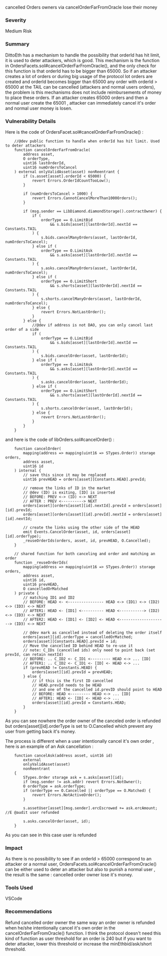 cancelled Orders owners via cancelOrderFarFromOracle lose their money

### Severity
Medium Risk

### Summary
DittoEth has a mechanism to handle the possibility that orderId has hit limit, it is used to deter attackers, which is good. This mechanism is the function in OrdersFacets.sol#cancelOrderFarFromOracle(), and the only check for this function is that orderId has to be bigger than 65000. So if an attacker creates a lot of orders or during big usage of the protocol lot orders are created and orderId becomes bigger than 65000 any order with orderId > 65000 at the TAIL can be cancelled (attackers and normal users orders), the problem is this mechanisms does not include reimbursements of money to place these orders. If an attacker creates 65000 orders and then a normal user create the 65001 , attacker can immediately cancel it's order and normal user money is losen.

### Vulnerability Details
Here is the code of OrdersFacet.sol#cancelOrderFarFromOracle() :
```solidity
    //@dev public function to handle when orderId has hit limit. Used to deter attackers
    function cancelOrderFarFromOracle(
        address asset,
        O orderType,
        uint16 lastOrderId,
        uint16 numOrdersToCancel
    ) external onlyValidAsset(asset) nonReentrant {
        if (s.asset[asset].orderId < 65000) {
            revert Errors.OrderIdCountTooLow();
        }

        if (numOrdersToCancel > 1000) {
            revert Errors.CannotCancelMoreThan1000Orders();
        }

        if (msg.sender == LibDiamond.diamondStorage().contractOwner) {
            if (
                orderType == O.LimitBid
                    && s.bids[asset][lastOrderId].nextId == Constants.TAIL
            ) {
                s.bids.cancelManyOrders(asset, lastOrderId, numOrdersToCancel);
            } else if (
                orderType == O.LimitAsk
                    && s.asks[asset][lastOrderId].nextId == Constants.TAIL
            ) {
                s.asks.cancelManyOrders(asset, lastOrderId, numOrdersToCancel);
            } else if (
                orderType == O.LimitShort
                    && s.shorts[asset][lastOrderId].nextId == Constants.TAIL
            ) {
                s.shorts.cancelManyOrders(asset, lastOrderId, numOrdersToCancel);
            } else {
                revert Errors.NotLastOrder();
            }
        } else {
            //@dev if address is not DAO, you can only cancel last order of a side
            if (
                orderType == O.LimitBid
                    && s.bids[asset][lastOrderId].nextId == Constants.TAIL
            ) {
                s.bids.cancelOrder(asset, lastOrderId);
            } else if (
                orderType == O.LimitAsk
                    && s.asks[asset][lastOrderId].nextId == Constants.TAIL
            ) {
                s.asks.cancelOrder(asset, lastOrderId);
            } else if (
                orderType == O.LimitShort
                    && s.shorts[asset][lastOrderId].nextId == Constants.TAIL
            ) {
                s.shorts.cancelOrder(asset, lastOrderId);
            } else {
                revert Errors.NotLastOrder();
            }
        }
    }
```

and here is the code of libOrders.sol#cancelOrder() :

```solidity
    function cancelOrder(
        mapping(address => mapping(uint16 => STypes.Order)) storage orders,
        address asset,
        uint16 id
    ) internal {
        // save this since it may be replaced
        uint16 prevHEAD = orders[asset][Constants.HEAD].prevId;

        // remove the links of ID in the market
        // @dev (ID) is exiting, [ID] is inserted
        // BEFORE: PREV <-> (ID) <-> NEXT
        // AFTER : PREV <----------> NEXT
        orders[asset][orders[asset][id].nextId].prevId = orders[asset][id].prevId;
        orders[asset][orders[asset][id].prevId].nextId = orders[asset][id].nextId;

        // create the links using the other side of the HEAD
        emit Events.CancelOrder(asset, id, orders[asset][id].orderType);
        _reuseOrderIds(orders, asset, id, prevHEAD, O.Cancelled);
    }

    // shared function for both canceling and order and matching an order
    function _reuseOrderIds(
        mapping(address => mapping(uint16 => STypes.Order)) storage orders,
        address asset,
        uint16 id,
        uint16 prevHEAD,
        O cancelledOrMatched
    ) private {
        // matching ID1 and ID2
        // BEFORE: HEAD <- <---------------- HEAD <-> (ID1) <-> (ID2) <-> (ID3) <-> NEXT
        // AFTER1: HEAD <- [ID1] <---------- HEAD <-----------> (ID2) <-> (ID3) <-> NEXT
        // AFTER2: HEAD <- [ID1] <- [ID2] <- HEAD <---------------------> (ID3) <-> NEXT

        // @dev mark as cancelled instead of deleting the order itself
        orders[asset][id].orderType = cancelledOrMatched;
        orders[asset][Constants.HEAD].prevId = id;
        // Move the cancelled ID behind HEAD to re-use it
        // note: C_IDs (cancelled ids) only need to point back (set prevId, can retain nextId)
        // BEFORE: .. C_ID2 <- C_ID1 <--------- HEAD <-> ... [ID]
        // AFTER1: .. C_ID2 <- C_ID1 <- [ID] <- HEAD <-> ...
        if (prevHEAD != Constants.HEAD) {
            orders[asset][id].prevId = prevHEAD;
        } else {
            // if this is the first ID cancelled
            // HEAD.prevId needs to be HEAD
            // and one of the cancelled id.prevID should point to HEAD
            // BEFORE: HEAD <--------- HEAD <-> ... [ID]
            // AFTER1: HEAD <- [ID] <- HEAD <-> ...
            orders[asset][id].prevId = Constants.HEAD;
        }
    }
```

As you can see nowhere the order owner of the canceled order is refunded but orders[asset][id].orderType is set to O.Cancelled which prevent any user from getting back it's money.

The process is different when a user intentionally cancel it's own order , here is an example of an Ask cancellation :

```solidity
    function cancelAsk(address asset, uint16 id)
        external
        onlyValidAsset(asset)
        nonReentrant
    {
        STypes.Order storage ask = s.asks[asset][id];
        if (msg.sender != ask.addr) revert Errors.NotOwner();
        O orderType = ask.orderType;
        if (orderType == O.Cancelled || orderType == O.Matched) {
            revert Errors.NotActiveOrder();
        }

        s.assetUser[asset][msg.sender].ercEscrowed += ask.ercAmount; //E @audit user refunded
 
        s.asks.cancelOrder(asset, id);
    }
```
As you can see in this case user is refunded

### Impact
As there is no possibility to see if an orderId > 65000 correspond to an attacker or a normal user, OrdersFacets.sol#cancelOrderFarFromOracle() can be either used to deter an attacker but also to punish a normal user , the result is the same : cancelled order owner lose it's money.

### Tools Used
VSCode

### Recommendations
Refund cancelled order owner the same way an order owner is refunded when he/she intentionally cancel it's own order in the cancelOrderFarFromOracle() function. I think the protocol doesn't need this kind of function as user threshold for an order is 240 but if you want to deter attacker, lower this threshold or increase the minEthbid/ask/short threshold.
